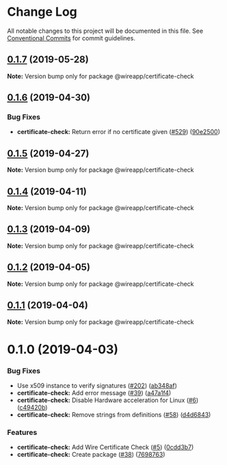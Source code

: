 # Change Log

All notable changes to this project will be documented in this file.
See [Conventional Commits](https://conventionalcommits.org) for commit guidelines.

## [0.1.7](https://github.com/wireapp/wire-desktop-packages/tree/master/packages/certificate-check/compare/@wireapp/certificate-check@0.1.6...@wireapp/certificate-check@0.1.7) (2019-05-28)

**Note:** Version bump only for package @wireapp/certificate-check





## [0.1.6](https://github.com/wireapp/wire-desktop-packages/tree/master/packages/certificate-check/compare/@wireapp/certificate-check@0.1.5...@wireapp/certificate-check@0.1.6) (2019-04-30)


### Bug Fixes

* **certificate-check:** Return error if no certificate given ([#529](https://github.com/wireapp/wire-desktop-packages/tree/master/packages/certificate-check/issues/529)) ([90e2500](https://github.com/wireapp/wire-desktop-packages/tree/master/packages/certificate-check/commit/90e2500))





## [0.1.5](https://github.com/wireapp/wire-desktop-packages/tree/master/packages/certificate-check/compare/@wireapp/certificate-check@0.1.4...@wireapp/certificate-check@0.1.5) (2019-04-27)

**Note:** Version bump only for package @wireapp/certificate-check





## [0.1.4](https://github.com/wireapp/wire-desktop-packages/tree/master/packages/certificate-check/compare/@wireapp/certificate-check@0.1.3...@wireapp/certificate-check@0.1.4) (2019-04-11)

**Note:** Version bump only for package @wireapp/certificate-check





## [0.1.3](https://github.com/wireapp/wire-desktop-packages/tree/master/packages/certificate-check/compare/@wireapp/certificate-check@0.1.2...@wireapp/certificate-check@0.1.3) (2019-04-09)

**Note:** Version bump only for package @wireapp/certificate-check





## [0.1.2](https://github.com/wireapp/wire-desktop-packages/tree/master/packages/certificate-check/compare/@wireapp/certificate-check@0.1.1...@wireapp/certificate-check@0.1.2) (2019-04-05)

**Note:** Version bump only for package @wireapp/certificate-check





## [0.1.1](https://github.com/wireapp/wire-desktop-packages/tree/master/packages/certificate-check/compare/@wireapp/certificate-check@0.1.0...@wireapp/certificate-check@0.1.1) (2019-04-04)

**Note:** Version bump only for package @wireapp/certificate-check





# 0.1.0 (2019-04-03)


### Bug Fixes

* Use x509 instance to verify signatures ([#202](https://github.com/wireapp/wire-desktop-packages/tree/master/packages/certificate-check/issues/202)) ([ab348af](https://github.com/wireapp/wire-desktop-packages/tree/master/packages/certificate-check/commit/ab348af))
* **certificate-check:** Add error message ([#39](https://github.com/wireapp/wire-desktop-packages/tree/master/packages/certificate-check/issues/39)) ([a47a1f4](https://github.com/wireapp/wire-desktop-packages/tree/master/packages/certificate-check/commit/a47a1f4))
* **certificate-check:** Disable Hardware acceleration for Linux ([#6](https://github.com/wireapp/wire-desktop-packages/tree/master/packages/certificate-check/issues/6)) ([c49420b](https://github.com/wireapp/wire-desktop-packages/tree/master/packages/certificate-check/commit/c49420b))
* **certificate-check:** Remove strings from definitions ([#58](https://github.com/wireapp/wire-desktop-packages/tree/master/packages/certificate-check/issues/58)) ([d4d6843](https://github.com/wireapp/wire-desktop-packages/tree/master/packages/certificate-check/commit/d4d6843))


### Features

* **certificate-check:** Add Wire Certificate Check ([#5](https://github.com/wireapp/wire-desktop-packages/tree/master/packages/certificate-check/issues/5)) ([0cdd3b7](https://github.com/wireapp/wire-desktop-packages/tree/master/packages/certificate-check/commit/0cdd3b7))
* **certificate-check:** Create package ([#38](https://github.com/wireapp/wire-desktop-packages/tree/master/packages/certificate-check/issues/38)) ([7698763](https://github.com/wireapp/wire-desktop-packages/tree/master/packages/certificate-check/commit/7698763))
